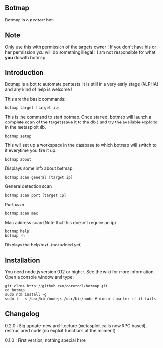 ## Botmap ##
Botmap is a *pentest* bot.

## Note ##
Only use this with permission of the targets owner ! If you don't have his or her permission you will do something illegal ! I am not responsible for what **you**
do with botmap.

## Introduction ##

Botmap is a bot to automate pentests. It is still in a very early stage (ALPHA) and any kind of help is welcome !

This are the basic commands:

    botmap target [target ip]

   This is the command to start botmap. Once started, botmap will launch a complete scan of the target (save it to the db ) and try the available exploits in the metasploit db.

    botmap setup

 This will set up a workspace in the database to which botmap will switch to it everytime you fire it up.

    botmap about

Displays some info about botmap.


    botmap scan general [target ip]

General detection scan

    botmap scan port [target ip]

Port scan

    botmap scan mac
Mac address scan (Note that this doesn't require an ip)


    botmap help
    botmap -h

   Displays the help text. (not added yet)

## Installation ##
You need node.js version 0.12 or higher. See the wiki for more information.
Open a console window and type:

    git clone http://github.com/coretool/botmap.git
    cd botmap
    sudo npm install -g
    sudo ln -s /usr/bin/nodejs /usr/bin/node # doesn't matter if it fails



## Changelog ##

0.2.0  :
Big update: new architecture (metasploit calls now RPC based), restructured code (no exploit functions at the moment)

0.1.0 :
 First version, nothing special here
